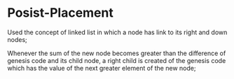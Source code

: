 # Posist-Placement


Used the concept of linked list in which a node has link to its right and down nodes;

Whenever the sum of the new node becomes greater than the difference of genesis code and its child node, a right child is created of the genesis code which has the value of the next greater element of the new node;
